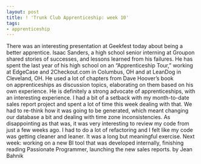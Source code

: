 ```yaml
---
layout: post
title: ! 'Trunk Club Apprenticeship: week 10'
tags:
- apprenticeship
---
```

There was an interesting presentation at Geekfest today about being a better apprentice. Isaac Sanders, a high school senior interning at Groupon shared stories of successes, and lessons learned from his failures. He has spent the last year of his high school on an “Apprenticeship Tour,” working at EdgeCase and 2Checkout.com in Columbus, OH and at LeanDog in Cleveland, OH. He used a lot of chapters from Dave Hoover’s book on apprenticeships as discussion topics, elaborating on them based on his own experience. He is definitely a strong advocate of apprenticeships, with an interesting experience.
I had a bit of a setback with my month-to-date sales report project and spent a lot of time this week dealing with that. We had to re-think how it was going to be generated, which meant changing our database a bit and dealing with time zone inconsistencies. As disappointing as that was, it was very interesting to review my code from just a few weeks ago. I had to do a lot of refactoring and I felt like my code was getting cleaner and leaner. It was a long but meaningful exercise.
Next week: working on a new BI tool that was developed internally, finishing reading Passionate Programmer, launching the new sales reports.
by Jean Bahnik
